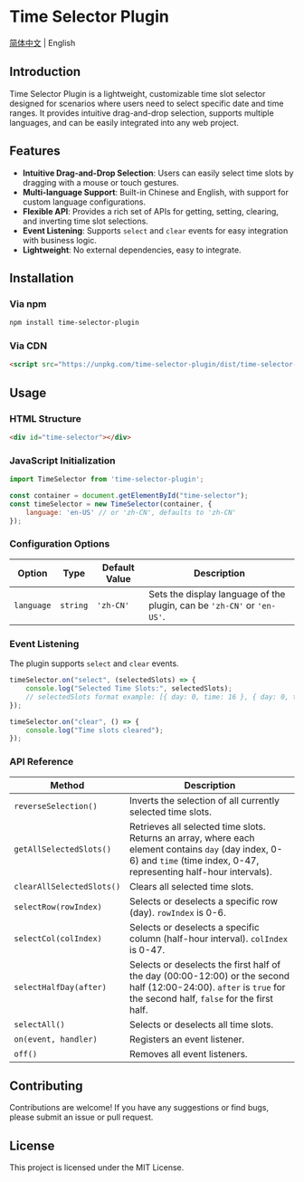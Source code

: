 # Time Selector Plugin

[简体中文](README_zh-CN.md) | English

## Introduction

Time Selector Plugin is a lightweight, customizable time slot selector designed for scenarios where users need to select specific date and time ranges. It provides intuitive drag-and-drop selection, supports multiple languages, and can be easily integrated into any web project.

## Features

*   **Intuitive Drag-and-Drop Selection**: Users can easily select time slots by dragging with a mouse or touch gestures.
*   **Multi-language Support**: Built-in Chinese and English, with support for custom language configurations.
*   **Flexible API**: Provides a rich set of APIs for getting, setting, clearing, and inverting time slot selections.
*   **Event Listening**: Supports `select` and `clear` events for easy integration with business logic.
*   **Lightweight**: No external dependencies, easy to integrate.

## Installation

### Via npm

```bash
npm install time-selector-plugin
```

### Via CDN

```html
<script src="https://unpkg.com/time-selector-plugin/dist/time-selector-plugin.umd.js"></script>
```

## Usage

### HTML Structure

```html
<div id="time-selector"></div>
```

### JavaScript Initialization

```javascript
import TimeSelector from 'time-selector-plugin';

const container = document.getElementById("time-selector");
const timeSelector = new TimeSelector(container, {
    language: 'en-US' // or 'zh-CN', defaults to 'zh-CN'
});
```

### Configuration Options

| Option     | Type     | Default Value | Description                               |
| -------- | -------- | -------- | ----------------------------------------- |
| `language` | `string` | `'zh-CN'` | Sets the display language of the plugin, can be `'zh-CN'` or `'en-US'`. |

### Event Listening

The plugin supports `select` and `clear` events.

```javascript
timeSelector.on("select", (selectedSlots) => {
    console.log("Selected Time Slots:", selectedSlots);
    // selectedSlots format example: [{ day: 0, time: 16 }, { day: 0, time: 17 }]
});

timeSelector.on("clear", () => {
    console.log("Time slots cleared");
});
```

### API Reference

| Method                 | Description                                     |
| -------------------- | ----------------------------------------------- |
| `reverseSelection()` | Inverts the selection of all currently selected time slots. |
| `getAllSelectedSlots()` | Retrieves all selected time slots. Returns an array, where each element contains `day` (day index, 0-6) and `time` (time index, 0-47, representing half-hour intervals). |
| `clearAllSelectedSlots()` | Clears all selected time slots.                 |
| `selectRow(rowIndex)` | Selects or deselects a specific row (day). `rowIndex` is 0-6. |
| `selectCol(colIndex)` | Selects or deselects a specific column (half-hour interval). `colIndex` is 0-47. |
| `selectHalfDay(after)` | Selects or deselects the first half of the day (00:00-12:00) or the second half (12:00-24:00). `after` is `true` for the second half, `false` for the first half. |
| `selectAll()`        | Selects or deselects all time slots.            |
| `on(event, handler)` | Registers an event listener.                    |
| `off()`              | Removes all event listeners.                    |

## Contributing

Contributions are welcome! If you have any suggestions or find bugs, please submit an issue or pull request.

## License

This project is licensed under the MIT License.